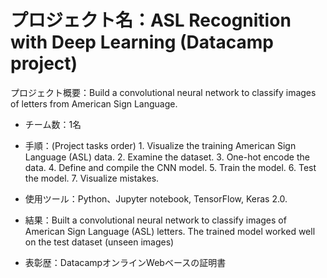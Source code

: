 
# プロジェクト名：ASL Recognition with Deep Learning (Datacamp project)

プロジェクト概要：Build a convolutional neural network to classify images of letters from American Sign Language.
-	チーム数：1名
-	手順：(Project tasks order)
        1.	Visualize the training American Sign Language (ASL) data.
        2.	Examine the dataset.
        3.	One-hot encode the data.
        4.	Define and compile the CNN model.
        5.	Train the model.
        6.	Test the model.
        7.	Visualize mistakes.
        
-	使用ツール：Python、Jupyter notebook, TensorFlow, Keras 2.0. 
-	結果：Built a convolutional neural network to classify images of American Sign Language (ASL) letters. The trained model worked well on the test dataset (unseen images) 
-	表彰歴：DatacampオンラインWebベースの証明書
